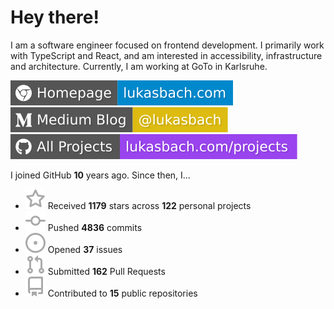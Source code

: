 # Hey there!

I am a software engineer focused on frontend development. I primarily work with TypeScript and React, and am interested in accessibility, infrastructure and architecture. Currently, I am working at GoTo in Karlsruhe.

[![Homepage](./icons/homepage.svg)](https://lukasbach.com)
[![Medium Blog](./icons/medium.svg)](https://medium.com/@lukasbach)
[![My Projects](./icons/projects.svg)](https://lukasbach.com/projects)

I joined GitHub **10** years ago. Since then, I...

- ![](./icons/star.svg) Received **1179** stars across **122** personal projects
- ![](./icons/commit.svg) Pushed **4836** commits
- ![](./icons/issues.svg) Opened **37** issues
- ![](./icons/pr.svg) Submitted **162** Pull Requests
- ![](./icons/repo.svg) Contributed to **15** public repositories

